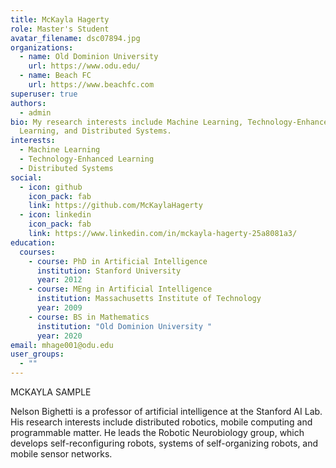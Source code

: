 ```yaml
---
title: McKayla Hagerty
role: Master's Student
avatar_filename: dsc07894.jpg
organizations:
  - name: Old Dominion University
    url: https://www.odu.edu/
  - name: Beach FC
    url: https://www.beachfc.com
superuser: true
authors:
  - admin
bio: My research interests include Machine Learning, Technology-Enhanced
  Learning, and Distributed Systems.
interests:
  - Machine Learning
  - Technology-Enhanced Learning
  - Distributed Systems
social:
  - icon: github
    icon_pack: fab
    link: https://github.com/McKaylaHagerty
  - icon: linkedin
    icon_pack: fab
    link: https://www.linkedin.com/in/mckayla-hagerty-25a8081a3/
education:
  courses:
    - course: PhD in Artificial Intelligence
      institution: Stanford University
      year: 2012
    - course: MEng in Artificial Intelligence
      institution: Massachusetts Institute of Technology
      year: 2009
    - course: BS in Mathematics
      institution: "Old Dominion University "
      year: 2020
email: mhage001@odu.edu
user_groups:
  - ""
---
```

MCKAYLA SAMPLE

Nelson Bighetti is a professor of artificial intelligence at the Stanford AI Lab. His research interests include distributed robotics, mobile computing and programmable matter. He leads the Robotic Neurobiology group, which develops self-reconfiguring robots, systems of self-organizing robots, and mobile sensor networks.
